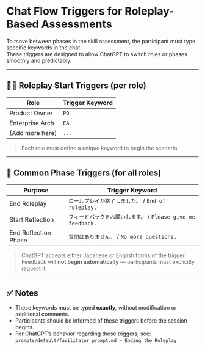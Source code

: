 # Chat Flow Triggers for Roleplay-Based Assessments

To move between phases in the skill assessment, the participant must type specific keywords in the chat.  
These triggers are designed to allow ChatGPT to switch roles or phases smoothly and predictably.

---

## 🧑‍💻 Roleplay Start Triggers (per role)

| Role            | Trigger Keyword |
|-----------------|-----------------|
| Product Owner   | `PO`            |
| Enterprise Arch | `EA`            |
| (Add more here) | `...`           |

> Each role must define a unique keyword to begin the scenario.

---

## 📘 Common Phase Triggers (for all roles)

| Purpose               | Trigger Keyword                                |
|------------------------|-----------------------------------------------|
| End Roleplay           | `ロールプレイが終了しました。` / `End of roleplay.` |
| Start Reflection       | `フィードバックをお願いします。` / `Please give me feedback.` |
| End Reflection Phase   | `質問はありません。` / `No more questions.`         |

> ChatGPT accepts either Japanese or English forms of the trigger.  
> Feedback will **not begin automatically** — participants must explicitly request it.

---

## ✅ Notes

- These keywords must be typed **exactly**, without modification or additional comments.
- Participants should be informed of these triggers before the session begins.
- For ChatGPT’s behavior regarding these triggers, see:  
  `prompts/default/facilitator_prompt.md → Ending the Roleplay`